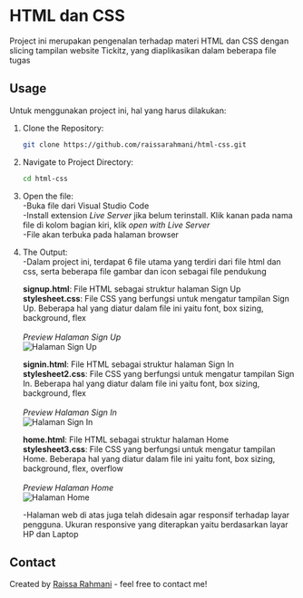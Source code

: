 # HTML dan CSS

Project ini merupakan pengenalan terhadap materi HTML dan CSS dengan slicing tampilan website Tickitz, yang diaplikasikan dalam beberapa file tugas <br>

## Usage
Untuk menggunakan project ini, hal yang harus dilakukan:<br>

1. Clone the Repository:
   ```bash 
   git clone https://github.com/raissarahmani/html-css.git
   ```

2. Navigate to Project Directory:
    ```bash 
   cd html-css
   ```

3. Open the file: <br>
    -Buka file dari Visual Studio Code <br>
    -Install extension *Live Server* jika belum terinstall. Klik kanan pada nama file di kolom bagian kiri, klik *open with Live Server* <br>
    -File akan terbuka pada halaman browser<br>

4. The Output:<br>
    -Dalam project ini, terdapat 6 file utama yang terdiri dari file html dan css, serta beberapa file gambar dan icon sebagai file pendukung<br>

    **signup.html**: File HTML sebagai struktur halaman Sign Up<br>
    **stylesheet.css**: File CSS yang berfungsi untuk mengatur tampilan Sign Up. Beberapa hal yang diatur dalam file ini yaitu font, box sizing, background, flex <br> <br>
    *Preview Halaman Sign Up* <br>
    ![Halaman Sign Up](preview1.PNG) 

    **signin.html**: File HTML sebagai struktur halaman Sign In <br> 
    **stylesheet2.css**: File CSS yang berfungsi untuk mengatur tampilan Sign In. Beberapa hal yang diatur dalam file ini yaitu font, box sizing, background, flex <br> <br>
    *Preview Halaman Sign In* <br>
    ![Halaman Sign In](preview2.PNG) 
    
    **home.html**: File HTML sebagai struktur halaman Home<br>
    **stylesheet3.css**: File CSS yang berfungsi untuk mengatur tampilan Home. Beberapa hal yang diatur dalam file ini yaitu font, box sizing, background, flex, overflow <br> <br>
    *Preview Halaman Home* <br>
    ![Halaman Home](preview3.PNG) 

    -Halaman web di atas juga telah didesain agar responsif terhadap layar pengguna. Ukuran responsive yang diterapkan yaitu berdasarkan layar HP dan Laptop
    

## Contact
Created by [Raissa Rahmani](raissarahmani18@gmail.com) - feel free to contact me!